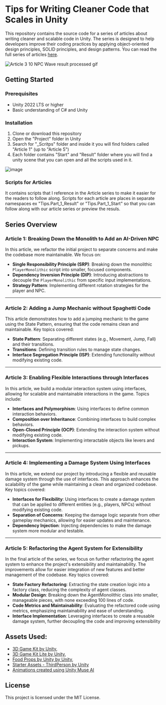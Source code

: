 # Tips for Writing Cleaner Code that Scales in Unity

This repository contains the source code for a series of articles about writing cleaner and scalable code in Unity. The series is designed to help developers improve their coding practices by applying object-oriented design principles, SOLID principles, and design patterns. You can read the full series of articles [here](<LINK>).

![Article 3 10 NPC Wave result processed gif](https://github.com/PetterSunnyVR/Tips-to-writing-cleaner-code-in-Unity-/assets/17239042/caa3436f-727b-41b4-9215-610e012e787d)


## Getting Started


### Prerequisites

- Unity 2022 LTS or higher
- Basic understanding of C# and Unity

### Installation

1. Clone or download this repository
2. Open the "Project" folder in Unity
3. Search for "_Scritps" folder and inside it you will find folders called "Article 1" (up to "Article 5")
4. Each folder contains "Start" and "Result" folder where you will find a unity scene that you can open and all the scripts used in it.

![image](https://github.com/PetterSunnyVR/Tips-to-writing-cleaner-code-in-Unity-/assets/17239042/007f0cab-2fdd-45d0-8331-d9d4523743b9)


### Scripts for Articles

It contains scripts that I reference in the Article series to make it easier for the readers to follow along. Scripts for each article are places in separate namespaces ex "Tips.Part_1_Result" or "Tips.Part_1_Start" so that you can follow along with our article series or preview the resuls.

## Series Overview


### Article 1: Breaking Down the Monolith to Add an AI-Driven NPC

In this article, we refactor the initial project to separate concerns and make the codebase more maintainable. We focus on:

- **Single Responsibility Principle (SRP)**: Breaking down the monolithic `PlayerMonolithic` script into smaller, focused components.
- **Dependency Inversion Principle (DIP)**: Introducing abstractions to decouple the `PlayerMonolithic` from specific input implementations.
- **Strategy Pattern**: Implementing different rotation strategies for the player and NPC.

___

### Article 2: Adding a Jump Mechanic without Spaghetti Code

This article demonstrates how to add a jumping mechanic to the game using the State Pattern, ensuring that the code remains clean and maintainable. Key topics covered:

- **State Pattern**: Separating different states (e.g., Movement, Jump, Fall) and their transitions.
- **Transitions**: Defining transition rules to manage state changes.
- **Interface Segregation Principle (ISP)**: Extending functionality without modifying existing code.

___

### Article 3: Enabling Flexible Interactions through Interfaces

In this article, we build a modular interaction system using interfaces, allowing for scalable and maintainable interactions in the game. Topics include:

- **Interfaces and Polymorphism**: Using interfaces to define common interaction behaviors.
- **Composition over Inheritance**: Combining interfaces to build complex behaviors.
- **Open-Closed Principle (OCP)**: Extending the interaction system without modifying existing code.
- **Interaction System**: Implementing interactable objects like levers and pickups.

___

### Article 4: Implementing a Damage System Using Interfaces
In this article, we extend our project by introducing a flexible and reusable damage system through the use of interfaces. This approach enhances the scalability of the game while maintaining a clean and organized codebase. Key topics covered:

- **Interfaces for Flexibility**: Using interfaces to create a damage system that can be applied to different entities (e.g., players, NPCs) without modifying existing code.
- **Separation of Concerns**: Keeping the damage logic separate from other gameplay mechanics, allowing for easier updates and maintenance.
- **Dependency Injection**: Injecting dependencies to make the damage system more modular and testable.

___

### Article 5: Refactoring the Agent System for Extensibility
In the final article of the series, we focus on further refactoring the agent system to enhance the project's extensibility and maintainability. The improvements allow for easier integration of new features and better management of the codebase. Key topics covered:

- **State Factory Refactoring**: Extracting the state creation logic into a factory class, reducing the complexity of agent classes.
- **Modular Design**: Breaking down the AgentMonolithic class into smaller, manageable pieces, with none exceeding 100 lines of code.
- **Code Metrics and Maintainability**: Evaluating the refactored code using metrics, emphasizing maintainability and ease of understanding.
- **Interface Implementation**: Leveraging interfaces to create a reusable damage system, further decoupling the code and improving extensibility


## Assets Used:
- [3D Game Kit by Unity](https://assetstore.unity.com/packages/templates/tutorials/unity-learn-3d-game-kit-115747),
- [3D Game Kit Lite by Unity](https://assetstore.unity.com/packages/templates/tutorials/3d-game-kit-lite-135162),
- [Food Props by Unity by Unity](https://assetstore.unity.com/packages/3d/food-props-163295),
- [Starter Assets - ThirdPerson by Unity](https://assetstore.unity.com/packages/essentials/starter-assets-thirdperson-updates-in-new-charactercontroller-pa-196526)
- [Animations created using Unity Muse AI](https://unity.com/products/muse)

## License

This project is licensed under the MIT License.
